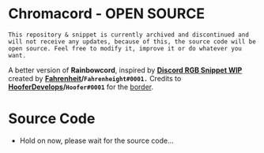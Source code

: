 # Chromacord - OPEN SOURCE
`This repository & snippet is currently archived and discontinued and will not receive any updates, because of this, the source code will be open source. Feel free to modify it, improve it or do whatever you want. `

A better version of __Rainbowcord__, inspired by **[Discord RGB Snippet WIP](https://github.com/Fahrenheit/Discord-RGB-Snippet-WIP)** created by **[Fahrenheit](https://github.com/Fahrenheit)/`Fahrenheight#0001.`** Credits to **[HooferDevelops](https://github.com/HooferDevelops)/`Hoofer#0001`** for the [border](https://github.com/HooferDevelops/GradientBorder).

# Source Code
- Hold on now, please wait for the source code...

